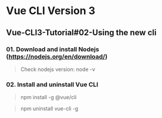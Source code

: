 # Vue CLI Version 3

## Vue-CLI3-Tutorial#02-Using the new cli

### 01. Download and install Nodejs (https://nodejs.org/en/download/)
> Check nodejs version: node -v

### 02. Install and uninstall Vue CLI
> npm install -g @vue/cli

> npm uninstall vue-cli -g 

